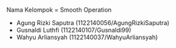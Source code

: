 Nama Kelompok = Smooth Operation

- Agung Rizki Saputra (1122140056/AgungRizkiSaputra)
- Gusnaldi Luthfi (1122140107/Gusnaldi99)
- Wahyu Arliansyah (1122140037/WahyuArliansyah)
